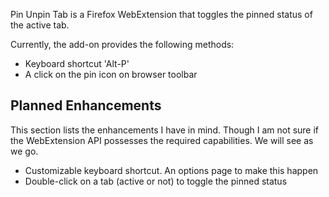 Pin Unpin Tab is a Firefox WebExtension that toggles the pinned status of the active tab.

Currently, the add-on provides the following methods:

- Keyboard shortcut 'Alt-P'
- A click on the pin icon on browser toolbar

## Planned Enhancements

This section lists the enhancements I have in mind. Though I am not sure if the WebExtension API possesses the required capabilities. We will see as we go.

- Customizable keyboard shortcut. An options page to make this happen
- Double-click on a tab (active or not) to toggle the pinned status
